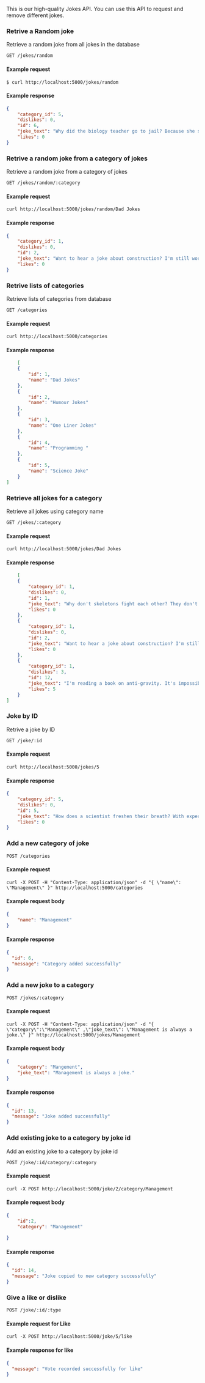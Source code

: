 This is our high-quality Jokes API. You can use this API to request
and remove different jokes.

### Retrive a Random joke

Retrieve a random joke from all jokes in the database

```endpoint
GET /jokes/random
```

#### Example request

```curl
$ curl http://localhost:5000/jokes/random
```
#### Example response

```json
{
    "category_id": 5,
    "dislikes": 0,
    "id": 6,
    "joke_text": "Why did the biology teacher go to jail? Because she stole the cell's nucleus!",
    "likes": 0
}
```

 ### Retrive a random joke from a category of jokes

Retrieve a random joke from a category of jokes

```endpoint
GET /jokes/random/:category
```

#### Example request

```curl
curl http://localhost:5000/jokes/random/Dad Jokes
```

#### Example response

```json
{
    "category_id": 1,
    "dislikes": 0,
    "id": 2,
    "joke_text": "Want to hear a joke about construction? I'm still working on it.",
    "likes": 0
}
```

 ### Retrive lists of categories

Retrieve  lists of categories from database

```endpoint
GET /categories
```

#### Example request

```curl
curl http://localhost:5000/categories
```

#### Example response

```json
    [
    {
        "id": 1,
        "name": "Dad Jokes"
    },
    {
        "id": 2,
        "name": "Humour Jokes"
    },
    {
        "id": 3,
        "name": "One Liner Jokes"
    },
    {
        "id": 4,
        "name": "Programming "
    },
    {
        "id": 5,
        "name": "Science Joke"
    }
]
```
### Retrieve all jokes for a category 

Retrieve all jokes using category name

```endpoint
GET /jokes/:category
```

#### Example request

```curl
curl http://localhost:5000/jokes/Dad Jokes
```

#### Example response

```json
    [
    {
        "category_id": 1,
        "dislikes": 0,
        "id": 1,
        "joke_text": "Why don't skeletons fight each other? They don't have the guts.",
        "likes": 0
    },
    {
        "category_id": 1,
        "dislikes": 0,
        "id": 2,
        "joke_text": "Want to hear a joke about construction? I'm still working on it.",
        "likes": 0
    },
    {
        "category_id": 1,
        "dislikes": 3,
        "id": 12,
        "joke_text": "I'm reading a book on anti-gravity. It's impossible to put down!",
        "likes": 5
    }
]
```

### Joke by ID

Retrive a joke by ID

```endpoint
GET /joke/:id
```

#### Example request

```curl
curl http://localhost:5000/jokes/5
```

#### Example response

```json
{
    "category_id": 5,
    "dislikes": 0,
    "id": 5,
    "joke_text": "How does a scientist freshen their breath? With experi-mints!",
    "likes": 0
}
```

### Add a new category of joke

 

```endpoint
POST /categories
```

#### Example request

```curl
curl -X POST -H "Content-Type: application/json" -d "{ \"name\": \"Management\" }" http://localhost:5000/categories
```

#### Example request body

```json
{
    "name": "Management"
}
```

#### Example response

```json
{
  "id": 6,
  "message": "Category added successfully"
}
```

### Add a new joke to a category

```endpoint
POST /jokes/:category
```

#### Example request

```curl
curl -X POST -H "Content-Type: application/json" -d "{ \"category\":\"Management\" ,\"joke_text\": \"Management is always a joke.\" }" http://localhost:5000/jokes/Management
```

#### Example request body

```json
{
    "category": "Mangement",
    "joke_text": "Management is always a joke."
}
```

#### Example response

```json
{
  "id": 13,
  "message": "Joke added successfully"
}
```

### Add existing joke to a category by joke id

Add an existing joke to a category by joke id 

```endpoint
POST /joke/:id/category/:category
```

#### Example request

```curl
curl -X POST http://localhost:5000/joke/2/category/Management
```
#### Example request body

```json
{
    "id":2,
    "category": "Management"
    
}
```


#### Example response

```json
{
  "id": 14,
  "message": "Joke copied to new category successfully"
}
```

### Give a like or dislike


```endpoint
POST /joke/:id/:type
```

#### Example request for Like

```curl
curl -X POST http://localhost:5000/joke/5/like
```
#### Example response for like

```json
{
  "message": "Vote recorded successfully for like"
}
```
